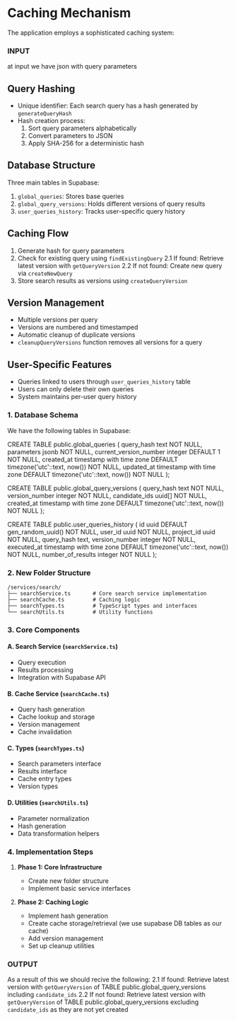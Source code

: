 # Caching Mechanism

The application employs a sophisticated caching system:

### INPUT
at input we have json with query parameters

## Query Hashing
- Unique identifier: Each search query has a hash generated by `generateQueryHash`
- Hash creation process:
  1. Sort query parameters alphabetically
  2. Convert parameters to JSON
  3. Apply SHA-256 for a deterministic hash

## Database Structure
Three main tables in Supabase:
1. `global_queries`: Stores base queries
2. `global_query_versions`: Holds different versions of query results
3. `user_queries_history`: Tracks user-specific query history

## Caching Flow
1. Generate hash for query parameters
2. Check for existing query using `findExistingQuery`
   2.1 If found: Retrieve latest version with `getQueryVersion`
   2.2 If not found: Create new query via `createNewQuery`
3. Store search results as versions using `createQueryVersion`

## Version Management
- Multiple versions per query
- Versions are numbered and timestamped
- Automatic cleanup of duplicate versions
- `cleanupQueryVersions` function removes all versions for a query

## User-Specific Features
- Queries linked to users through `user_queries_history` table
- Users can only delete their own queries
- System maintains per-user query history


### 1. Database Schema
We have the following tables in Supabase:

CREATE TABLE public.global_queries (
    query_hash text NOT NULL,
    parameters jsonb NOT NULL,
    current_version_number integer DEFAULT 1 NOT NULL,
    created_at timestamp with time zone DEFAULT timezone('utc'::text, now()) NOT NULL,
    updated_at timestamp with time zone DEFAULT timezone('utc'::text, now()) NOT NULL
);


CREATE TABLE public.global_query_versions (
    query_hash text NOT NULL,
    version_number integer NOT NULL,
    candidate_ids uuid[] NOT NULL,
    created_at timestamp with time zone DEFAULT timezone('utc'::text, now()) NOT NULL
);

CREATE TABLE public.user_queries_history (
    id uuid DEFAULT gen_random_uuid() NOT NULL,
    user_id uuid NOT NULL,
    project_id uuid NOT NULL,
    query_hash text,
    version_number integer NOT NULL,
    executed_at timestamp with time zone DEFAULT timezone('utc'::text, now()) NOT NULL,
    number_of_results integer NOT NULL
);

### 2. New Folder Structure
```
/services/search/
├── searchService.ts       # Core search service implementation
├── searchCache.ts         # Caching logic
├── searchTypes.ts         # TypeScript types and interfaces
└── searchUtils.ts         # Utility functions
```

### 3. Core Components

#### A. Search Service (`searchService.ts`)
- Query execution
- Results processing
- Integration with Supabase API

#### B. Cache Service (`searchCache.ts`)
- Query hash generation
- Cache lookup and storage
- Version management
- Cache invalidation

#### C. Types (`searchTypes.ts`)
- Search parameters interface
- Results interface
- Cache entry types
- Version types

#### D. Utilities (`searchUtils.ts`)
- Parameter normalization
- Hash generation
- Data transformation helpers

### 4. Implementation Steps

1. **Phase 1: Core Infrastructure**
   - Create new folder structure
   - Implement basic service interfaces

2. **Phase 2: Caching Logic**
   - Implement hash generation
   - Create cache storage/retrieval (we use supabase DB tables as our cache)
   - Add version management
   - Set up cleanup utilities


### OUTPUT
As a result of this we should recive the following:
   2.1 If found: Retrieve latest version with `getQueryVersion` of TABLE public.global_query_versions including `candidate_ids`
   2.2 If not found: Retrieve latest version with `getQueryVersion` of TABLE public.global_query_versions excluding `candidate_ids` as they are not yet created